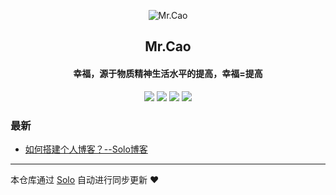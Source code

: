 <p align="center"><img alt="Mr.Cao" src="https://static.b3log.org/images/brand/solo-128.png"></p><h2 align="center">
Mr.Cao
</h2>

<h4 align="center">幸福，源于物质精神生活水平的提高，幸福=提高</h4>
<p align="center"><a title="Mr.Cao" target="_blank" href="https://github.com/casojie/solo-blog"><img src="https://img.shields.io/github/last-commit/casojie/solo-blog.svg?style=flat-square&color=FF9900"></a>
<a title="GitHub repo size in bytes" target="_blank" href="https://github.com/casojie/solo-blog"><img src="https://img.shields.io/github/repo-size/casojie/solo-blog.svg?style=flat-square"></a>
<a title="Solo Version" target="_blank" href="https://github.com/88250/solo/releases"><img src="https://img.shields.io/badge/solo-4.3.1-f1e05a.svg?style=flat-square&color=blueviolet"></a>
<a title="Hits" target="_blank" href="https://github.com/88250/hits"><img src="https://hits.b3log.org/casojie/solo-blog.svg"></a></p>

### 最新

* [如何搭建个人博客？--Solo博客](http://127.0.0.1/articles/2021/01/08/1610042786183.html)



---

本仓库通过 [Solo](https://github.com/88250/solo) 自动进行同步更新 ❤️ 